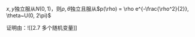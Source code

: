 $x, y$独立服从$N(0, 1)$，则$\rho, \theta$独立且服从$p(\rho) = \rho e^{-\frac{\rho^2}{2}}, \theta~U(0, 2\pi)$

证明由：![[2.7 多个随机变量]]
